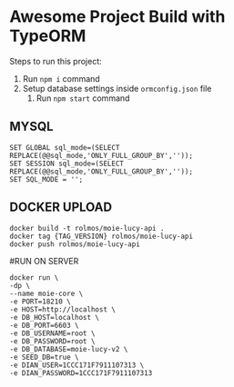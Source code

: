 # Awesome Project Build with TypeORM

Steps to run this project:

1. Run `npm i` command
2. Setup database settings inside `ormconfig.json` file
   1. Run `npm start` command

## MYSQL

    SET GLOBAL sql_mode=(SELECT REPLACE(@@sql_mode,'ONLY_FULL_GROUP_BY',''));
    SET SESSION sql_mode=(SELECT REPLACE(@@sql_mode,'ONLY_FULL_GROUP_BY',''));
    SET SQL_MODE = '';


## DOCKER UPLOAD

    docker build -t rolmos/moie-lucy-api .
    docker tag {TAG_VERSION} rolmos/moie-lucy-api
    docker push rolmos/moie-lucy-api


#RUN ON SERVER

    docker run \
    -dp \
    --name moie-core \
    -e PORT=18210 \
    -e HOST=http://localhost \
    -e DB_HOST=localhost \
    -e DB_PORT=6603 \
    -e DB_USERNAME=root \
    -e DB_PASSWORD=root \
    -e DB_DATABASE=moie-lucy-v2 \
    -e SEED_DB=true \
    -e DIAN_USER=1CCC171F7911107313 \
    -e DIAN_PASSWORD=1CCC171F7911107313
